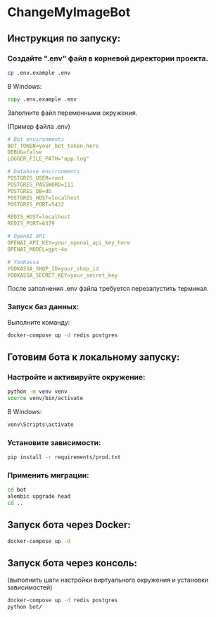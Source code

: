 # ChangeMyImageBot

## Инструкция по запуску:

### Создайте ".env" файл в корневой директории проекта.

```bash
cp .env.example .env
```

В Windows:

```bat
copy .env.example .env
```

Заполните файл переменными окружения.

(Пример файла .env)

```yml
# Bot environments
BOT_TOKEN=your_bot_token_here
DEBUG=false
LOGGER_FILE_PATH="app.log"

# Database environments
POSTGRES_USER=root
POSTGRES_PASSWORD=111
POSTGRES_DB=db
POSTGRES_HOST=localhost
POSTGRES_PORT=5432

REDIS_HOST=localhost
REDIS_PORT=6379

# OpenAI API
OPENAI_API_KEY=your_openai_api_key_here
OPENAI_MODEL=gpt-4o

# YooKassa
YOOKASSA_SHOP_ID=your_shop_id
YOOKASSA_SECRET_KEY=your_secret_key
```

После заполнения .env файла требуется перезапустить терминал.

### Запуск баз данных:

Выполните команду:

```bash
docker-compose up -d redis postgres
```

## Готовим бота к локальному запуску:

### Настройте и активируйте окружение:

```bash
python -m venv venv
source venv/bin/activate
```

В Windows:

```bat
venv\Scripts\activate
```

### Установите зависимости:

```bash
pip install -r requirements/prod.txt
```

### Применить миграции:

```bash
cd bot
alembic upgrade head
cd ..
```

## Запуск бота через Docker:

```bash
docker-compose up -d
```

## Запуск бота через консоль:

(выполнить шаги настройки виртуального окружения и установки зависимостей)

```bash
docker-compose up -d redis postgres
python bot/